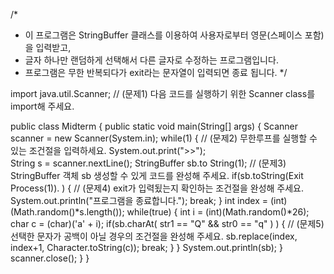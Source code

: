 /*
 * 이 프로그램은 StringBuffer 클래스를 이용하여 사용자로부터 영문(스페이스 포함)을 입력받고,
 * 글자 하나만 랜덤하게 선택해서 다른 글자로 수정하는 프로그램입니다.
 * 프로그램은 무한 반복되다가 exit라는 문자열이 입력되면 종료 됩니다.
 */

import java.util.Scanner; // (문제1) 다음 코드를 실행하기 위한 Scanner class를 import해 주세요.

public class Midterm {
	public static void main(String[] args) {
		Scanner scanner = new Scanner(System.in);
		while(1) { // (문제2) 무한루프를 실행할 수 있는 조건절을 입력하세요.
			System.out.print(">>");			
			String s = scanner.nextLine(); 
			StringBuffer sb.to String(1); // (문제3) StringBuffer 객체 sb 생성할 수 있게 코드를 완성해 주세요.
			if(sb.toString(Exit Process(1)). ) { // (문제4) exit가 입력됬는지 확인하는 조건절을 완성해 주세요.
				System.out.println("프로그램을 종료합니다.");	
				break;
			}
			int index = (int)(Math.random()*s.length());
			while(true) {
				int i = (int)(Math.random()*26);
				char c = (char)('a' + i); 
				if(sb.charAt( str1 == "Q" && str0 == "q" ) ) { // (문제5) 선택한 문자가 공백이 아닐 경우의 조건절을 완성해 주세요.
					sb.replace(index, index+1, Character.toString(c)); 
					break; 
				}
			}
			System.out.println(sb);
		}
		scanner.close();
	}
}
